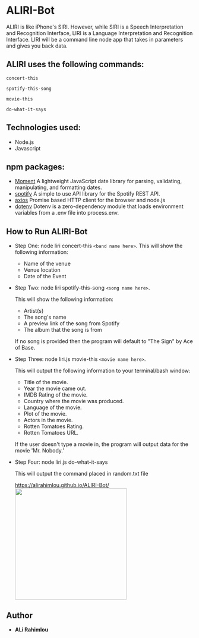 # ALIRI-Bot
ALIRI is like iPhone's SIRI. However, while SIRI is a Speech Interpretation and Recognition Interface, LIRI is a Language Interpretation and Recognition Interface. LIRI will be a command line node app that takes in parameters and gives you back data.

## ALIRI uses the following commands:
```
concert-this
```
```
spotify-this-song
```
```
movie-this
```
```
do-what-it-says
```

## Technologies used:

* Node.js
* Javascript

## npm packages: 
* [Moment](https://www.npmjs.com/package/moment) A lightweight JavaScript date library for parsing, validating, manipulating, and formatting dates.
* [spotify](https://www.npmjs.com/package/node-spotify-api) A simple to use API library for the Spotify REST API.
* [axios](https://www.npmjs.com/package/axios) Promise based HTTP client for the browser and node.js
* [dotenv](https://www.npmjs.com/package/dotenv) Dotenv is a zero-dependency module that loads environment variables from a .env file into process.env.

## How to Run ALIRI-Bot

* Step One: node liri concert-this ```<band name here>```.
    This will show the following information: 
    * Name of the venue
    * Venue location
    * Date of the Event 

* Step Two: node liri spotify-this-song ```<song name here>```.
	
	This will show the following information: 
	* Artist(s) 
	* The song's name 
	* A preview link of the song from Spotify 
	* The album that the song is from

	If no song is provided then the program will default to
    "The Sign" by Ace of Base.

* Step Three: node liri.js movie-this ```<movie name here>```.
	
	This will output the following information to your terminal/bash window:
	* Title of the movie.
	* Year the movie came out.
	* IMDB Rating of the movie.
	* Country where the movie was produced.
	* Language of the movie.
	* Plot of the movie.
	* Actors in the movie.
	* Rotten Tomatoes Rating.
	* Rotten Tomatoes URL.
	
	If the user doesn't type a movie in, the program will output data for the movie 'Mr. Nobody.'
    
* Step Four: node liri.js do-what-it-says

	This will output the command placed in random.txt file

	https://alirahimlou.github.io/ALIRI-Bot/
	<img src="./ALIRI-Bot.gif" width="300" height="300" />

## Author
* **ALi Rahimlou** 

